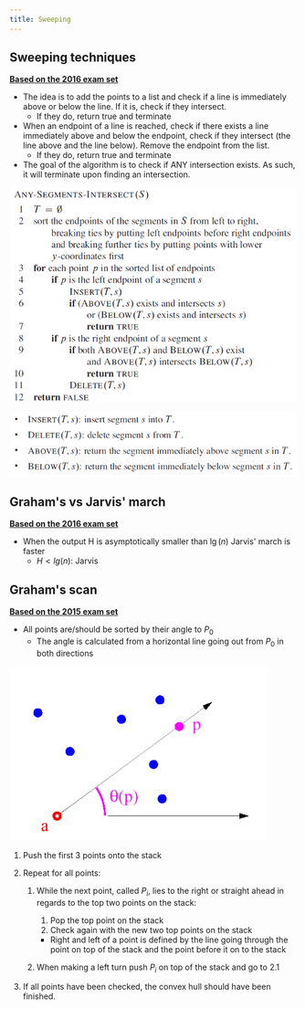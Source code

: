 ```yaml
---
title: Sweeping
---
```




## Sweeping techniques

[**Based on the 2016 exam set**](../extra/exam-sets/2016-aalg-exam.pdf)



- The idea is to add the points to a list and check if a line is immediately above or below the line. If it is, check if they intersect. 
    - If they do, return true and terminate
- When an endpoint of a line is reached, check if there exists a line immediately above and below the endpoint, check if they intersect (the line above and the line below). Remove the endpoint from the list.
    - If they do, return true and terminate
- The goal of the algorithm is to check if ANY intersection exists. As such, it will terminate upon finding an intersection.

![unknown2](images/sweeping/unknown2.png)

![img](images/sweeping/unknown.png)



## Graham's vs Jarvis' march

[**Based on the 2016 exam set**](../extra/exam-sets/2016-aalg-exam.pdf)



- When the output H is asymptotically smaller than $\lg(n)$ Jarvis' march is faster
    - $H < lg(n)$: Jarvis



## Graham's scan

[**Based on the 2015 exam set**](../extra/exam-sets/2015-aalg-exam.pdf)



- All points are/should be sorted by their angle to $P_0$
    - The angle is calculated from a horizontal line going out from $P_0$ in both directions

![img](images/sweeping/936F8F63BD86E178F5C83614FAB2BD3790110915)



1. Push the first 3 points onto the stack

2. Repeat for all points:

    1. While the next point, called $P_i$, lies to the right or straight ahead in regards to the top two points on the stack:

        1. Pop the top point on the stack
        2. Check again with the new two top points on the stack

        - Right and left of a point is defined by the line going through the point on top of the stack and the point before it on to the stack

    2. When making a left turn push $P_i$ on top of the stack and go to 2.1

3. If all points have been checked, the convex hull should have been finished.
